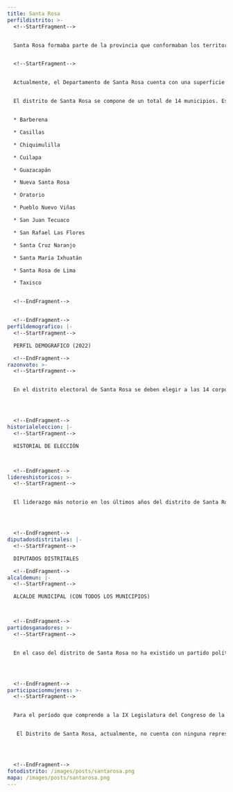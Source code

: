 ```yaml
---
title: Santa Rosa
perfildistrito: >-
  <!--StartFragment-->


  Santa Rosa formaba parte de la provincia que conformaban los territorios de Asunción Mita y Chiquimula desde la época colonial y después del movimiento de Independencia. Sin embargo, el 25 de febrero de 1848, la región de Mita fue segregada del departamento de Chiquimula y fue convertida en un departamento; dividiéndola en tres distintos distritos: Jutiapa, Jalapa y Santa Rosa. Sin embargo, a partir de la publicación de un Decreto Ejecutivo el 8 de mayo de 1852, Santa Rosa pasó a constituir un departamento en sí mismo, con la conformación municipal tal y como se encuentra a día de hoy. 


  <!--StartFragment-->


  Actualmente, el Departamento de Santa Rosa cuenta con una superficie de 2955 km², y una población total de 396,607 habitantes. Estos se subdividen en un 53.55% de población rural y el restante 46.45% de población urbana. Asimismo, el departamento de Santa Rosa cuenta con una población identificada con el género femenino ligeramente mayor al masculino (50.69%) y predominantemente ladina (83.24%). La edad promedio del departamento es de 28 años, por lo que se puede catalogar como un área predominantemente joven. 


  El distrito de Santa Rosa se compone de un total de 14 municipios. Estas 14 unidades territoriales son: 


  * Barberena

  * Casillas

  * Chiquimulilla

  * Cuilapa

  * Guazacapán

  * Nueva Santa Rosa

  * Oratorio

  * Pueblo Nuevo Viñas

  * San Juan Tecuaco

  * San Rafael Las Flores

  * Santa Cruz Naranjo

  * Santa María Ixhuatán

  * Santa Rosa de Lima

  * Taxisco


  <!--EndFragment-->


  <!--EndFragment-->
perfildemografico: |-
  <!--StartFragment-->

  PERFIL DEMOGRAFICO (2022)

  <!--EndFragment-->
razonvoto: >-
  <!--StartFragment-->


  En el distrito electoral de Santa Rosa se deben elegir a las 14 corporaciones municipales (alcalde y síndicos) del departamento, correspondientes a los 14 municipios que componen el distrito. Asimismo, los ciudadanos del departamento deben elegir a 3 diputados distritales que les representarán en el Congreso de la República. 




  <!--EndFragment-->
historialeleccion: |-
  <!--StartFragment-->

  HISTORIAL DE ELECCIÓN



  <!--EndFragment-->
lidereshistoricos: >-
  <!--StartFragment-->


  El liderazgo más notorio en los últimos años del distrito de Santa Rosa es el del actual diputado de la Unidad Nacional de la Esperanza -UNE-, Jose Inés Castillo. Castillo ha estado presente en el Legislativo durante los últimos tres procesos electorales, iniciando en el año 2011 con la coalición UNE - GANA, para luego cambiar su vehículo electoral por el partido LÍDER en las elecciones del 2015. Actualmente, Castillo es nuevamente diputado electo por la UNE y su liderazgo es tal que ha integrado a su hijo, Napoleón Castillo, al partido UNE y este fue electo como parte de la primera casilla del distrito de Santa Rosa en el último proceso electoral. 




  <!--EndFragment-->
diputadosdistritales: |-
  <!--StartFragment-->

  DIPUTADOS DISTRITALES

  <!--EndFragment-->
alcaldemun: |-
  <!--StartFragment-->

  ALCALDE MUNICIPAL (CON TODOS LOS MUNICIPIOS)



  <!--EndFragment-->
partidosganadores: >-
  <!--StartFragment-->


  En el caso del distrito de Santa Rosa no ha existido un partido político que pueda mantener su caudal político en el paso de un proceso electoral a otro. Durante el proceso electoral de 2011, el Partido Patriota fue el claro ganador con un total de 32, 283 votos emitidos, lo que significó un total de dos de los tres escaños disponibles para el departamento. Sin embargo, para el proceso electoral del año 2015 dicho partido únicamente pudo retener uno de esos dos escaños; para luego desaparecer mediante un proceso de cancelación del partido por parte del Tribunal Supremo Electoral. Actualmente, el partido dominante en el distrito es la Unidad Nacional de la Esperanza -UNE-, mismo que posee dos de los tres escaños en el distrito, correspondientes a Jose Inés Castillo y Napoléon Castillo; padre e hijo respectivamente. 




  <!--EndFragment-->
participacionmujeres: >-
  <!--StartFragment-->


  Para el período que comprende a la IX Legislatura del Congreso de la República de Guatemala (2020 - 2024), únicamente fueron electas 31 mujeres del total de 160 diputados que componen el hemiciclo parlamentario. Es decir, dicha Legislatura cuenta con un aproximado del 20% de representación política de la mujer; una de las cifras más bajas de representación femenina a nivel latinoamericano. 


   El Distrito de Santa Rosa, actualmente, no cuenta con ninguna representante de género femenino en el Legislativo. Sin embargo, durante los anteriores dos procesos electorales celebrados, el distrito de Santa Rosa había reelecto a una representante femenina en los años de 2011 y 2015; la exdiputada Aracely Chavarría Cabrera. 




  <!--EndFragment-->
fotodistrito: /images/posts/santarosa.png
mapa: /images/posts/santarosa.png
---
```

